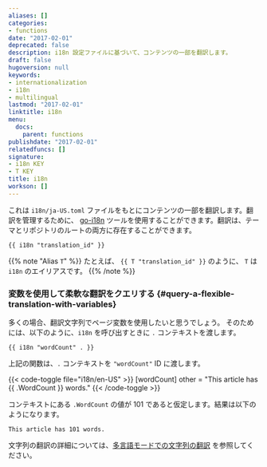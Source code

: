 ```yaml
---
aliases: []
categories:
- functions
date: "2017-02-01"
deprecated: false
description: i18n 設定ファイルに基づいて、コンテンツの一部を翻訳します。
draft: false
hugoversion: null
keywords:
- internationalization
- i18n
- multilingual
lastmod: "2017-02-01"
linktitle: i18n
menu:
  docs:
    parent: functions
publishdate: "2017-02-01"
relatedfuncs: []
signature:
- i18n KEY
- T KEY
title: i18n
workson: []
---
```


これは `i18n/ja-US.toml` ファイルをもとにコンテンツの一部を翻訳します。翻訳を管理するために、 [go-i18n](https://github.com/nicksnyder/go-i18n) ツールを使用することができます。翻訳は、テーマとリポジトリのルートの両方に存在することができます。

```go-html-template
{{ i18n "translation_id" }}
```

{{% note "Alias `T`" %}}
たとえば、 `{{ T "translation_id" }}` のように、 `T` は `i18n` のエイリアスです。 
{{% /note %}}

### 変数を使用して柔軟な翻訳をクエリする {#query-a-flexible-translation-with-variables}

多くの場合、翻訳文字列でページ変数を使用したいと思うでしょう。 そのためには、以下のように、`i18n` を呼び出すときに `.` コンテキストを渡します。

```go-html-template
{{ i18n "wordCount" . }}
```

上記の関数は、`.` コンテキストを `"wordCount"` ID に渡します。

{{< code-toggle file="i18n/en-US" >}}
[wordCount]
other = "This article has {{ .WordCount }} words."
{{< /code-toggle >}}

コンテキストにある `.WordCount` の値が 101 であると仮定します。結果は以下のようになります。

```
This article has 101 words.
```

文字列の翻訳の詳細については、[多言語モードでの文字列の翻訳][multistrings] を参照してください。

[multistrings]: /content-management/multilingual/#translation-of-strings
